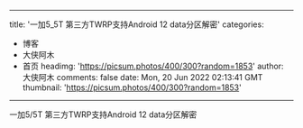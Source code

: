
---
title: '一加5_5T 第三方TWRP支持Android 12 data分区解密'
categories: 
 - 博客
 - 大侠阿木
 - 首页
headimg: 'https://picsum.photos/400/300?random=1853'
author: 大侠阿木
comments: false
date: Mon, 20 Jun 2022 02:13:41 GMT
thumbnail: 'https://picsum.photos/400/300?random=1853'
---

<div>   
一加5/5T 第三方TWRP支持Android 12 data分区解密  
</div>
            